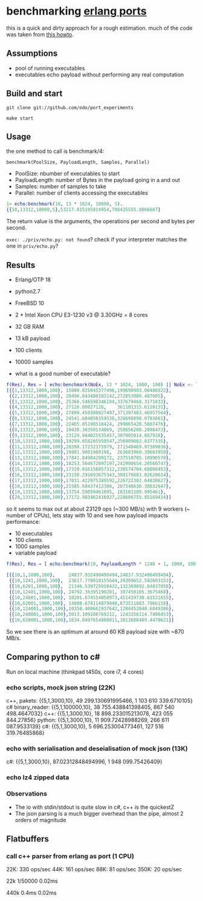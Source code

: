 # benchmarking [erlang ports](http://erlang.org/doc/reference_manual/ports.html)

this is a quick and dirty approach for a rough estimation.
much of the code was taken from [this howto](https://github.com/pkazmier/erlang-port-howto).

## Assumptions
* pool of running executables
* executables echo payload without performing any real computation

## Build and start

`git clone git://github.com/odo/port_experiments`

`make start`

## Usage

the one method to call is benchmark/4:

`benchmark(PoolSize, PayloadLength, Samples, Parallel)`

- PoolSize: nbumber of executables to start
- PayloadLength: number of Bytes in the payload going in a and out
- Samples: number of samples to take
- Parallel: number of clients accessing the executables

```erlang
1> echo:benchmark(10, 13 * 1024, 10000, 5).
{{10,13312,10000,5},53217.815195814954,708435555.8866887}
```

The return value is the arguments, the operations per second and bytes per second.

`exec: ./priv/echo.py: not found`?
check if your interpreter matches the one in `priv/echo.py`?

## Results

- Erlang/OTP 18
- python2.7
- FreeBSD 10
- 2 * Intel Xeon CPU E3-1230 v3 @ 3.30GHz = 8 cores
- 32 GB RAM

- 13 kB payload
- 100 clients
- 10000 samples
- what is a good number of executable?

```erlang
f(Res), Res = [ echo:benchmark(NoEx, 13 * 1024, 1000, 100) || NoEx <- lists:seq(1, 20)].
[{{1,13312,1000,100}, 15000.825045377496,199690983.00406522},
 {{2,13312,1000,100}, 20496.843486103142,272853980.487005},
 {{3,13312,1000,100}, 25366.546598346104,337679468.3171833},
 {{4,13312,1000,100}, 27126.00027126,    361101315.6110131},
 {{5,13312,1000,100}, 27899.450380827497,371397483.46957564},
 {{6,13312,1000,100}, 24541.684050359538,326698898.0783861},
 {{7,13312,1000,100}, 22465.85190510424, 299065420.5607476},
 {{8,13312,1000,100}, 19430.30350134069, 258656200.2098473},
 {{9,13312,1000,100}, 23129.944025535457,307905814.867928},
 {{10,13312,1000,100},19299.058205959547,256909062.8377335},
 {{11,13312,1000,100},20398.17232375979, 271540469.97389036},
 {{12,13312,1000,100},19801.9801980198,  263603960.39603958},
 {{13,13312,1000,100},17841.84984299172, 237510705.10990578},
 {{14,13312,1000,100},18253.504672897197,242990654.20560747},
 {{15,13312,1000,100},17320.816156857312,230574704.68008453},
 {{16,13312,1000,100},23150.291693675343,308176683.02620614},
 {{17,13312,1000,100},17031.422975389592,226722302.64838627},
 {{18,13312,1000,100},21585.68437412308, 287348630.38832647},
 {{19,13312,1000,100},13754.59059461095, 183101109.995461},
 {{20,13312,1000,100},17172.983462416927,228606755.85169414}]
```

so it seems to max out at about 23129 ops (~300 MB/s) with 9 workers (~ number of CPUs), lets stay with 10 and see how payload impacts performance:

- 10 executables
- 100 clients
- 1000 samples
- variable payload

```erlang
f(Res), Res = [ echo:benchmark(10, PayloadLength * 1240 + 1, 1000, 100) || PayloadLength <- [0, 1, 5, 10, 20, 50, 100, 200, 500]].

[{{10,1,1000,100},     24837.932490499494,24837.932490499494},
 {{10,1241,1000,100},  23617.770010155644,29309652.582603153},
 {{10,6201,1000,100},  21346.539725910432,132369892.84037058},
 {{10,12401,1000,100}, 24792.36395190281, 307450105.3675468},
 {{10,24801,1000,100}, 18201.674554058973,451419730.61521655},
 {{10,62001,1000,100}, 14088.674114879048,873511883.7966158},
 {{10,124001,1000,100},10358.400662937642,1284452040.6049306},
 {{10,248001,1000,100},5013.109280769212, 1243256114.7400453},
 {{10,620001,1000,100},1634.8497654808011,1013608489.4478621}]
 ```

 So we see there is an optimum at around 60 KB payload size with ~870 MB/s.


## Comparing python to c#
Run on local machine (thinkpad t450s, core i7, 4 cores)


### echo scripts, mock json string (22K)
c++, pakets:      {{5,1,3000,10},   49 299.130691995466, 1 103 610 339.6710105}
c# binary_reader: {{5,1,100000,10}, 38 755.438841398405,   867 540 498.4647032}
c++:              {{5,1,3000,10},   18 898.233015213078,   423 055 844.27856}
python:           {{5,1,3000,10},   11 909.72428988269,    266 611 087.9533139}
c#:               {{5,1,3000,10},    5 696.253004773461,   127 516 319.76485868}

### echo with serialisation and deseialisation of mock json (13K)
c#:       {{5,1,3000,10},       87.02312848494996, 1 948 099.75426409}

### echo lz4 zipped data


### Observations
* The io with stdin/stdout is quite slow in c#, c++ is the quickestZ
* The json parsing is a much bigger overhead than the pipe, almost 2 orders of magnitude

## Flatbuffers

### call c++ parser from erlang as port (1 CPU)
22K:  330 ops/sec
44K:  161 ops/sec
88K:  81  ops/sec
350K: 20  ops/sec

22k
1/50000
0.02ms

440k
0.4ms
0.02ms
